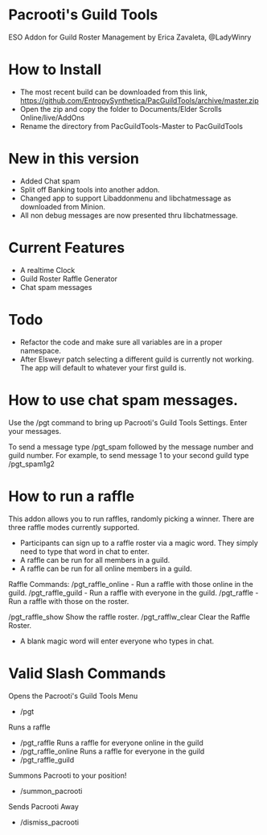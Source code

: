 # Pacrooti's Guild Tools
ESO Addon for Guild Roster Management by Erica Zavaleta, @LadyWinry

# How to Install
* The most recent build can be downloaded from this link,  https://github.com/EntropySynthetica/PacGuildTools/archive/master.zip
* Open the zip and copy the folder to Documents/Elder Scrolls Online/live/AddOns
* Rename the directory from PacGuildTools-Master to PacGuildTools 

# New in this version
* Added Chat spam
* Split off Banking tools into another addon. 
* Changed app to support Libaddonmenu and libchatmessage as downloaded from Minion.
* All non debug messages are now presented thru libchatmessage.  

# Current Features
* A realtime Clock
* Guild Roster Raffle Generator
* Chat spam messages

# Todo
* Refactor the code and make sure all variables are in a proper namespace.
* After Elsweyr patch selecting a different guild is currently not working.  The app will default to whatever your first guild is.  

# How to use chat spam messages. 
Use the /pgt command to bring up Pacrooti's Guild Tools Settings. Enter your messages.  

To send a message type /pgt_spam followed by the message number and guild number.  For example, to send message 1 to your second guild
type /pgt_spam1g2

# How to run a raffle
This addon allows you to run raffles, randomly picking a winner.  There are three raffle modes currently supported.

* Participants can sign up to a raffle roster via a magic word.  They simply need to type that word in chat to enter.
* A raffle can be run for all members in a guild.
* A raffle can be run for all online members in a guild. 

Raffle Commands:
/pgt_raffle_online   - Run a raffle with those online in the guild.
/pgt_raffle_guild    - Run a raffle with everyone in the guild.
/pgt_raffle          - Run a raffle with those on the roster.
                
/pgt_raffle_show   Show the raffle roster.
/pgt_rafflw_clear   Clear the Raffle Roster.

* A blank magic word will enter everyone who types in chat.  


# Valid Slash Commands
Opens the Pacrooti's Guild Tools Menu
* /pgt

Runs a raffle               
* /pgt_raffle
Runs a raffle for everyone online in the guild
* /pgt_raffle_online
Runs a raffle for everyone in the guild
* /pgt_raffle_guild

Summons Pacrooti to your position!       
* /summon_pacrooti  

Sends Pacrooti Away
* /dismiss_pacrooti  

